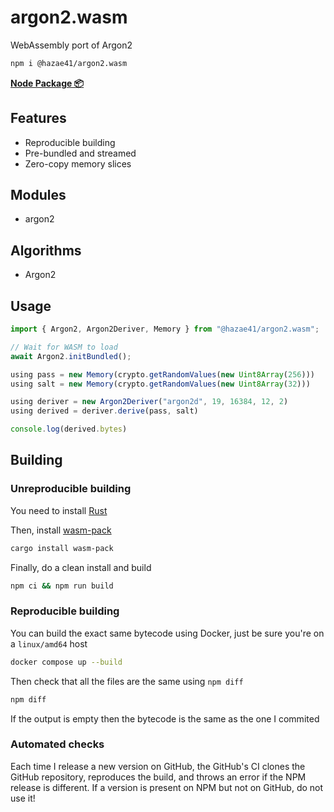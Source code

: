 # argon2.wasm

WebAssembly port of Argon2

```bash
npm i @hazae41/argon2.wasm
```

[**Node Package 📦**](https://www.npmjs.com/package/@hazae41/argon2.wasm)

## Features
- Reproducible building
- Pre-bundled and streamed
- Zero-copy memory slices

## Modules
- argon2

## Algorithms
- Argon2

## Usage

```typescript
import { Argon2, Argon2Deriver, Memory } from "@hazae41/argon2.wasm";

// Wait for WASM to load
await Argon2.initBundled();

using pass = new Memory(crypto.getRandomValues(new Uint8Array(256)))
using salt = new Memory(crypto.getRandomValues(new Uint8Array(32)))

using deriver = new Argon2Deriver("argon2d", 19, 16384, 12, 2)
using derived = deriver.derive(pass, salt)

console.log(derived.bytes)
```

## Building

### Unreproducible building

You need to install [Rust](https://www.rust-lang.org/tools/install)

Then, install [wasm-pack](https://rustwasm.github.io/wasm-pack/installer/)

```bash
cargo install wasm-pack
```

Finally, do a clean install and build

```bash
npm ci && npm run build
```

### Reproducible building

You can build the exact same bytecode using Docker, just be sure you're on a `linux/amd64` host

```bash
docker compose up --build
```

Then check that all the files are the same using `npm diff`

```bash
npm diff
```

If the output is empty then the bytecode is the same as the one I commited

### Automated checks

Each time I release a new version on GitHub, the GitHub's CI clones the GitHub repository, reproduces the build, and throws an error if the NPM release is different. If a version is present on NPM but not on GitHub, do not use it!
